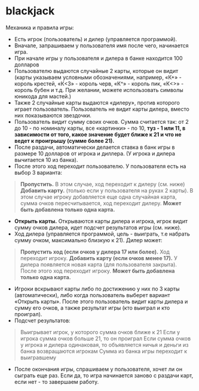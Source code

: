 # blackjack

Механика и правила игры:

- Есть игрок (пользователь) и дилер (управляется программой).
- Вначале, запрашиваем у пользователя имя после чего, начинается игра.
- При начале игры у пользователя и дилера в банке находится 100 долларов
- Пользователю выдаются случайные 2 карты, которые он видит (карты указываем условными обозначениями, например, «К+» - король крестей, «К<3» - король черв, «К^» - король пик, «К<>» - король бубен и т.д. При желании, можете использовать символы юникода для мастей.)
- Также 2 случайные карты выдаются «дилеру», против которого играет пользователь. Пользователь не видит карты дилера, вместо них показываются звездочки.
- Пользователь видит сумму своих очков. Сумма считается так: от 2 до 10 - по номиналу карты, все «картинки» - по 10, **туз - 1 или 11, в зависимости от того, какое значение будет ближе к 21 и что не ведет к проигрышу (сумме более 21).**
- После раздачи, автоматически делается ставка в банк игры в размере 10 долларов от игрока и диллера. (У игрока и дилера вычитается 10 из банка).
- После этого ход переходит пользователю. У пользователя есть на выбор 3 варианта:
 > **Пропустить.** В этом случае, ход переходит к дилеру (см. ниже)
 > **Добавить карту.** (только если у пользователя на руках 2 карты). В этом случае игроку добавляется еще одна случайная карта, сумма очков пересчитывается, ход переходит дилеру. **Может быть добавлена только одна карта.** 
- **Открыть карты.** Открываются карты дилера и игрока, игрок видит сумму очков дилера, идет подсчет результатов игры (см. ниже).
- Ход дилера (управляется программой, цель - выиграть, т.е набрать сумму очком, максимально близкую к 21). Дилер может:
> **Пропустить ход (если очков у дилера 17 или более).** Ход переходит игроку. 
> **Добавить карту (если очков менее 17).** У дилера появляется новая карта (для пользователя закрыта). После этого ход переходит игроку. **Может быть добавлена только одна карта.**
- Игроки вскрывают карты либо по достижению у них по 3 карты (автоматически), либо когда пользователь выберет вариант «Открыть карты». После этого пользователь видит карты дилера и сумму его очков, а также результат игры (кто выиграл и кто проиграл).
- Подсчет результатов:
> Выигрывает игрок, у которого сумма очков ближе к 21
> Если у игрока сумма очков больше 21, то он проиграл
> Если сумма очков у игрока и дилера одинаковая, то объявляется ничья и деньги из банка возвращаются игрокам
> Сумма из банка игры переходит к выигравшему
- После окончания игры, спрашиваем у пользователя, хочет ли он сыграть еще раз. Если да, то игра начинается заново с раздачи карт, если нет - то завершаем работу.


